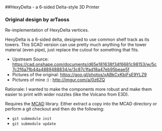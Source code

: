 ##HexyDelta - a 6-sided Delta-style 3D Printer
### Original design by arTaoss

Re-implementation of HexyDelta vertices.

HexyDelta is a 6-sided delta, designed to use common shelf track as its towers. This SCAD version can use pretty much anything for the tower material (even pipe), just replace the cutout for something that fits.

* Upstream Source: https://cad.onshape.com/documents/d65e181638f34f6681c98153/w/5c7c2f6a7fb44a4889488834/e/3c87c1fad18a47eb95beae5f
* Pictures of the original: https://goo.gl/photos/xABkCxKbiFsE9YLZ9
* Pictures of mine :) : http://imgur.com/a/0z6ZQ

Rationale: I wanted to make the components more robust and make them easier to print with wider nozzles (like the Volcano from E3D).

Requires the [MCAD](https://github.com/SolidCode/MCAD) library. Either extract a copy into the MCAD directory or perform a git checkout and then do the following:
* `git submodule init`
* `git submodule update`
